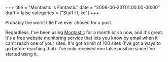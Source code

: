 +++
title = "Montastic Is Fantastic"
date = "2006-06-23T01:00:00-00:00"
draft = false
categories = ["Stuff I Like"]
+++

Probably the worst title I've ever chosen for a post.

Regardless, I've been using [Montastic](http://www.montastic.com) for a
month or so now, and it's great. It's a free website monitoring service
that lets you know by email when it can't reach one of your sites. It's
got a limit of 100 sites (I've got a ways to go before reaching that).
I've only received one false positive since I've started using it.

